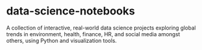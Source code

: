 # data-science-notebooks
A collection of interactive, real-world data science projects exploring global trends in environment, health, finance, HR, and social media amongst others, using Python and visualization tools.
